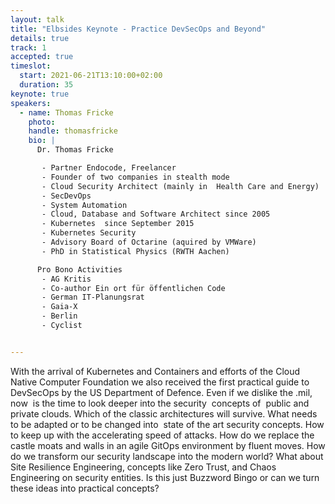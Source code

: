 ```yaml
---
layout: talk
title: "Elbsides Keynote - Practice DevSecOps and Beyond"
details: true
track: 1
accepted: true
timeslot:
  start: 2021-06-21T13:10:00+02:00
  duration: 35
keynote: true
speakers: 
  - name: Thomas Fricke
    photo: 
    handle: thomasfricke
    bio: |
      Dr. Thomas Fricke

       - Partner Endocode, Freelancer
       - Founder of two companies in stealth mode
       - Cloud Security Architect (mainly in  Health Care and Energy)
       - SecDevOps 
       - System Automation
       - Cloud, Database and Software Architect since 2005
       - Kubernetes  since September 2015
       - Kubernetes Security
       - Advisory Board of Octarine (aquired by VMWare)
       - PhD in Statistical Physics (RWTH Aachen)

      Pro Bono Activities
       - AG Kritis
       - Co-author Ein ort für öffentlichen Code
       - German IT-Planungsrat
       - Gaia-X
       - Berlin
       - Cyclist


---
```


With the arrival of Kubernetes and Containers and efforts of the Cloud Native Computer Foundation we also received the first practical guide to DevSecOps by the US Department of Defence.
Even if we dislike the .mil, now  is the time to look deeper into the security  concepts of  public and private clouds. Which of the classic architectures will survive.
What needs to be adapted or to be changed into  state of the art security concepts.
How to keep up with the accelerating speed of attacks.
How do we replace the castle moats and walls in an agile GitOps environment by fluent moves.
How do we transform our security landscape into the modern world? What about Site Resilience Engineering, concepts like Zero Trust, and Chaos Engineering on security entities.
Is this just Buzzword Bingo or can we turn these ideas into practical concepts?